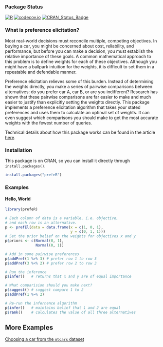 ### Package Status
[![R](https://github.com/jlepird/prefeR/actions/workflows/r.yml/badge.svg)](https://github.com/jlepird/prefeR/actions/workflows/r.yml)
[![codecov.io](https://codecov.io/gh/jlepird/prefeR/coverage.svg?branch=master)](https://codecov.io/gh/jlepird/prefeR?branch=master)
[![CRAN_Status_Badge](http://www.r-pkg.org/badges/version/prefeR)](https://cran.r-project.org/package=prefeR)

### What is preference elicitation?
Most real-world decisions must reconcile multiple, competing objectives. In buying a car, you might be concerned about cost, reliability, and performance, but before you can make a decision, you must establish the relative importance of these goals. A common mathematical approach to this problem is to define weights for each of these objectives. Although you might have a ballpark intuition for the weights, it is difficult to set them in a repeatable and defendable manner. 

Preference elicitation relieves some of this burden. Instead of determining the weights directly, you make a series of pairwise comparisons between alternatives: do you prefer car A, car B, or are you indifferent? Research has shown that these pairwise comparisons are far easier to make and much easier to justify than explicitly setting the weights directly.  This package implements a preference elicitation algorithm that takes your stated preferences and uses them to calculate an optimal set of weights. It can even suggest which comparisons you should make to get the most accurate weights with the fewest number of queries. 

Technical details about how this package works can be found in the article [here](http://arc.aiaa.org/doi/abs/10.2514/1.I010363). 

### Installation
This package is on CRAN, so you can install it directly through `install.packages()`.  
```R
install.packages("prefeR")
```

### Examples
#### Hello, World
```R
library(prefeR)

# Each column of data is a variable, i.e. objective, 
# and each row is an alternative.
p <- prefEl(data = data.frame(x = c(1, 0, 1), 
                              y = c(0, 1, 1)))
# Set the prior belief on the weights for objectives x and y
p$priors <- c(Normal(0, 1), 
              Normal(0, 1))

# Add in some pairwise preferences
p$addPref(1 %>% 3) # prefer row 1 to row 3
p$addPref(3 %<% 2) # prefer row 2 to row 3

# Run the inference
p$infer()   # returns that x and y are of equal importance

# What comparision should you make next?
p$suggest() # suggest compare 1 to 2
p$addPref(1 %=% 2)

# Re-run the infernence algorithm 
p$infer()   # maintains belief that 1 and 2 are equal
p$rank()    # calculates the value of all three alternatives
```
## More Examples

[Choosing a car from the `mtcars` dataset](https://jlepird.github.io/prefeR/inst/doc/mtcars.html)
